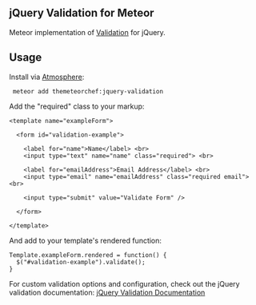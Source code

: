 ## jQuery Validation for Meteor

Meteor implementation of [Validation](https://github.com/jzaefferer/jquery-validation) for jQuery.

## Usage

Install via [Atmosphere](http://atmospherejs.com):

` meteor add themeteorchef:jquery-validation`

Add the "required" class to your markup:

```
<template name="exampleForm">

  <form id="validation-example">

    <label for="name">Name</label> <br>
    <input type="text" name="name" class="required"> <br>

    <label for="emailAddress">Email Address</label> <br>
    <input type="email" name="emailAddress" class="required email"> <br>

    <input type="submit" value="Validate Form" />

  </form>

</template>
```

And add to your template's rendered function:

```
Template.exampleForm.rendered = function() {
  $("#validation-example").validate();
}
```

For custom validation options and configuration, check out the jQuery validation documentation: [jQuery Validation Documentation](http://jqueryvalidation.org/documentation)
